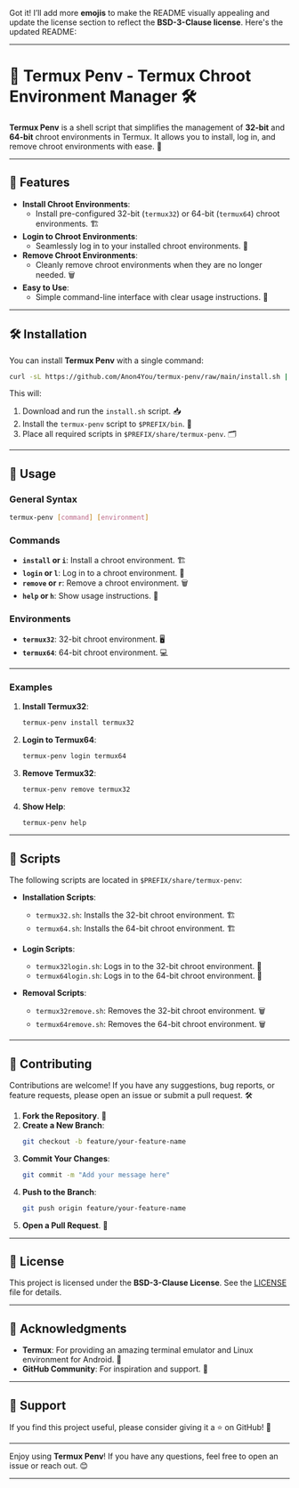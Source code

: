 Got it! I’ll add more **emojis** to make the README visually appealing and update the license section to reflect the **BSD-3-Clause license**. Here's the updated README:

---

# 🐚 Termux Penv - Termux Chroot Environment Manager 🛠️

**Termux Penv** is a shell script that simplifies the management of **32-bit** and **64-bit** chroot environments in Termux. It allows you to install, log in, and remove chroot environments with ease. 🚀

---

## 🌟 Features

- **Install Chroot Environments**:
  - Install pre-configured 32-bit (`termux32`) or 64-bit (`termux64`) chroot environments. 🏗️
- **Login to Chroot Environments**:
  - Seamlessly log in to your installed chroot environments. 🔑
- **Remove Chroot Environments**:
  - Cleanly remove chroot environments when they are no longer needed. 🗑️
- **Easy to Use**:
  - Simple command-line interface with clear usage instructions. 📜

---

## 🛠️ Installation

You can install **Termux Penv** with a single command:

```bash
curl -sL https://github.com/Anon4You/termux-penv/raw/main/install.sh | bash
```

This will:
1. Download and run the `install.sh` script. 📥
2. Install the `termux-penv` script to `$PREFIX/bin`. 📂
3. Place all required scripts in `$PREFIX/share/termux-penv`. 🗂️

---

## 🚀 Usage

### General Syntax
```bash
termux-penv [command] [environment]
```

### Commands
- **`install` or `i`**: Install a chroot environment. 🏗️
- **`login` or `l`**: Log in to a chroot environment. 🔑
- **`remove` or `r`**: Remove a chroot environment. 🗑️
- **`help` or `h`**: Show usage instructions. 📜

### Environments
- **`termux32`**: 32-bit chroot environment. 🖥️
- **`termux64`**: 64-bit chroot environment. 💻

---

### Examples

1. **Install Termux32**:
   ```bash
   termux-penv install termux32
   ```

2. **Login to Termux64**:
   ```bash
   termux-penv login termux64
   ```

3. **Remove Termux32**:
   ```bash
   termux-penv remove termux32
   ```

4. **Show Help**:
   ```bash
   termux-penv help
   ```

---

## 📂 Scripts

The following scripts are located in `$PREFIX/share/termux-penv`:

- **Installation Scripts**:
  - `termux32.sh`: Installs the 32-bit chroot environment. 🏗️
  - `termux64.sh`: Installs the 64-bit chroot environment. 🏗️

- **Login Scripts**:
  - `termux32login.sh`: Logs in to the 32-bit chroot environment. 🔑
  - `termux64login.sh`: Logs in to the 64-bit chroot environment. 🔑

- **Removal Scripts**:
  - `termux32remove.sh`: Removes the 32-bit chroot environment. 🗑️
  - `termux64remove.sh`: Removes the 64-bit chroot environment. 🗑️

---

## 🤝 Contributing

Contributions are welcome! If you have any suggestions, bug reports, or feature requests, please open an issue or submit a pull request. 🛠️

1. **Fork the Repository**. 🍴
2. **Create a New Branch**:
   ```bash
   git checkout -b feature/your-feature-name
   ```
3. **Commit Your Changes**:
   ```bash
   git commit -m "Add your message here"
   ```
4. **Push to the Branch**:
   ```bash
   git push origin feature/your-feature-name
   ```
5. **Open a Pull Request**. 🚀

---

## 📜 License

This project is licensed under the **BSD-3-Clause License**. See the [LICENSE](LICENSE) file for details.

---

## 🙏 Acknowledgments

- **Termux**: For providing an amazing terminal emulator and Linux environment for Android. 🐧
- **GitHub Community**: For inspiration and support. 👥

---

## 💖 Support

If you find this project useful, please consider giving it a ⭐️ on GitHub! 🌟

---

Enjoy using **Termux Penv**! If you have any questions, feel free to open an issue or reach out. 😊

---
